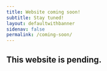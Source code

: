 ```yaml
---
title: Website coming soon!
subtitle: Stay tuned! 
layout: defaultwithbanner
sidenav: false
permalink: /coming-soon/
---
```


## This website is pending. 

